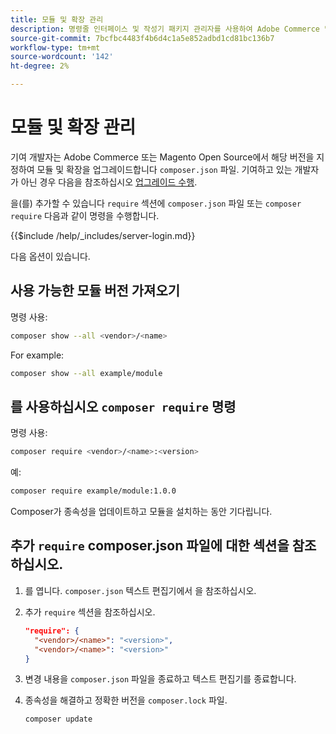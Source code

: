 ```yaml
---
title: 모듈 및 확장 관리
description: 명령줄 인터페이스 및 작성기 패키지 관리자를 사용하여 Adobe Commerce 및 Magento Open Source 모듈 및 확장을 관리합니다.
source-git-commit: 7bcfbc4483f4b6d4c1a5e852adbd1cd81bc136b7
workflow-type: tm+mt
source-wordcount: '142'
ht-degree: 2%

---
```



# 모듈 및 확장 관리

기여 개발자는 Adobe Commerce 또는 Magento Open Source에서 해당 버전을 지정하여 모듈 및 확장을 업그레이드합니다 `composer.json` 파일. 기여하고 있는 개발자가 아닌 경우 다음을 참조하십시오 [업그레이드 수행](../implementation/perform-upgrade.md).

을(를) 추가할 수 있습니다 `require` 섹션에 `composer.json` 파일 또는 `composer require` 다음과 같이 명령을 수행합니다.

{{$include /help/_includes/server-login.md}}

다음 옵션이 있습니다.

## 사용 가능한 모듈 버전 가져오기

명령 사용:

```bash
composer show --all <vendor>/<name>
```

For example:

```bash
composer show --all example/module
```

## 를 사용하십시오 `composer require` 명령

명령 사용:

```bash
composer require <vendor>/<name>:<version>
```

예:

```bash
composer require example/module:1.0.0
```

Composer가 종속성을 업데이트하고 모듈을 설치하는 동안 기다립니다.

## 추가 `require` composer.json 파일에 대한 섹션을 참조하십시오.

1. 를 엽니다. `composer.json` 텍스트 편집기에서 을 참조하십시오.

1. 추가 `require` 섹션을 참조하십시오.

   ```json
   "require": {
     "<vendor>/<name>": "<version>",
     "<vendor>/<name>": "<version>"
   }
   ```

1. 변경 내용을 `composer.json` 파일을 종료하고 텍스트 편집기를 종료합니다.

1. 종속성을 해결하고 정확한 버전을 `composer.lock` 파일.

   ```bash
   composer update
   ```
